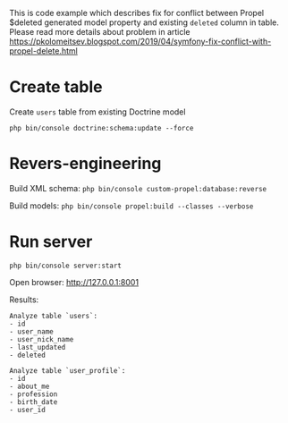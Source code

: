 This is code example which describes fix for conflict between Propel $deleted generated model property and existing `deleted` column in table.
Please read more details about problem in article https://pkolomeitsev.blogspot.com/2019/04/symfony-fix-conflict-with-propel-delete.html

# Create table
Create `users` table from existing Doctrine model 

` php bin/console doctrine:schema:update --force `

# Revers-engineering

Build XML schema:
` php bin/console custom-propel:database:reverse `

Build models:
` php bin/console propel:build --classes --verbose `

# Run server
` php bin/console server:start `

Open browser:
http://127.0.0.1:8001 

Results:
```
Analyze table `users`:
- id
- user_name
- user_nick_name
- last_updated
- deleted

Analyze table `user_profile`:
- id
- about_me
- profession
- birth_date
- user_id
```